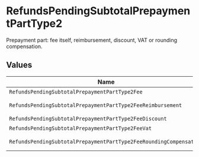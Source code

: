 # RefundsPendingSubtotalPrepaymentPartType2

Prepayment part: fee itself, reimbursement, discount, VAT or rounding compensation.


## Values

| Name                                                               | Value                                                              |
| ------------------------------------------------------------------ | ------------------------------------------------------------------ |
| `RefundsPendingSubtotalPrepaymentPartType2Fee`                     | fee                                                                |
| `RefundsPendingSubtotalPrepaymentPartType2FeeReimbursement`        | fee-reimbursement                                                  |
| `RefundsPendingSubtotalPrepaymentPartType2FeeDiscount`             | fee-discount                                                       |
| `RefundsPendingSubtotalPrepaymentPartType2FeeVat`                  | fee-vat                                                            |
| `RefundsPendingSubtotalPrepaymentPartType2FeeRoundingCompensation` | fee-rounding-compensation                                          |